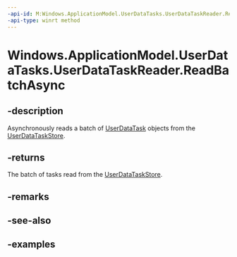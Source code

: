 ```yaml
---
-api-id: M:Windows.ApplicationModel.UserDataTasks.UserDataTaskReader.ReadBatchAsync
-api-type: winrt method
---
```


<!-- Method syntax.
public IAsyncOperation<UserDataTaskBatch> UserDataTaskReader.ReadBatchAsync()
-->

# Windows.ApplicationModel.UserDataTasks.UserDataTaskReader.ReadBatchAsync


## -description

Asynchronously reads a batch of [UserDataTask](userdatatask.md) objects from the [UserDataTaskStore](userdatataskstore.md).

## -returns

The batch of tasks read from the [UserDataTaskStore](userdatataskstore.md).

## -remarks

## -see-also

## -examples

